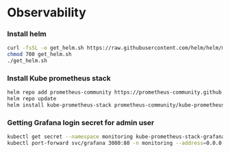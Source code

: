 # Observability

### Install helm
```bash
curl -fsSL -o get_helm.sh https://raw.githubusercontent.com/helm/helm/main/scripts/get-helm-3
chmod 700 get_helm.sh
./get_helm.sh
```

### Install Kube prometheus stack
```bash
helm repo add prometheus-community https://prometheus-community.github.io/helm-charts
helm repo update
helm install kube-prometheus-stack prometheus-community/kube-prometheus-stack --namespace monitoring --create-namespace
```

### Getting Grafana login secret for admin user
```bash 
kubectl get secret --namespace monitoring kube-prometheus-stack-grafana -o jsonpath="{.data.admin-password}" | base64 --decode ; echo
kubectl port-forward svc/grafana 3000:80 -n monitoring --address=0.0.0.0
```